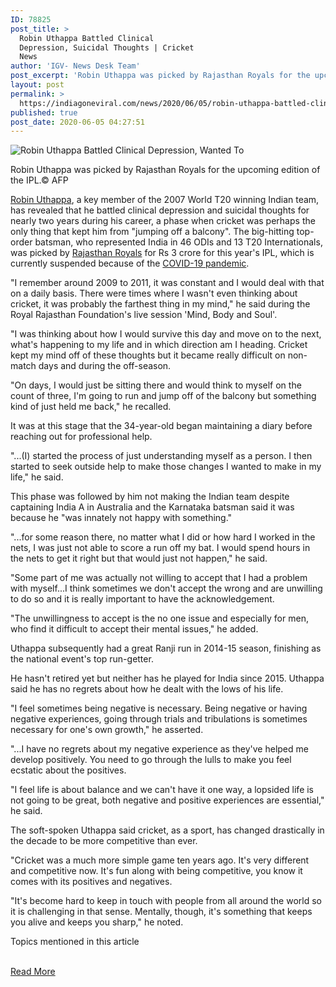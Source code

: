 ```yaml
---
ID: 78825
post_title: >
  Robin Uthappa Battled Clinical
  Depression, Suicidal Thoughts | Cricket
  News
author: 'IGV- News Desk Team'
post_excerpt: 'Robin Uthappa was picked by Rajasthan Royals for the upcoming edition of the IPL.© AFP Robin Uthappa, a key member of the 2007 World T20 winning Indian team, has revealed that he battled clinical depression and suicidal thoughts for nearly two years during his career, a phase when cricket was perhaps the only thing that&hellip;'
layout: post
permalink: >
  https://indiagoneviral.com/news/2020/06/05/robin-uthappa-battled-clinical-depression-suicidal-thoughts-cricket-news/78825/india-gone-viral/
published: true
post_date: 2020-06-05 04:27:51
---
```

<div>

 <p><img alt="Robin Uthappa Battled Clinical Depression, Wanted To "Jump Off A Balcony""  src="https://c.ndtvimg.com/2020-06/ebtqviug_robin-uthappa-afp_625x300_04_June_20.jpg?q=60&imwidth=555"  title="Robin Uthappa Battled Clinical Depression, Wanted To "Jump Off A Balcony""></img></p>
<p>Robin Uthappa was picked by Rajasthan Royals for the upcoming edition of the IPL.<span>© AFP</span></p>
 </div><div data-maxheight="190">
<div>

 <p><a href="https://sports.ndtv.com/cricket/robin-uthappa-urges-bcci-to-allow-indians-to-play-in-foreign-t20-leagues-2233351" target="_self" rel="noopener noreferrer">Robin Uthappa</a>, a key member of the 2007 World T20 winning Indian team, has revealed that he battled clinical depression and suicidal thoughts for nearly two years during his career, a phase when cricket was perhaps the only thing that kept him from "jumping off a balcony". The big-hitting top-order batsman, who represented India in 46 ODIs and 13 T20 Internationals, was picked by <a href="https://sports.ndtv.com/cricket/rajasthan-royals-welcome-michael-jordan-to-the-royals-family-in-unique-fashion-watch-2232649" target="_self" rel="noopener noreferrer">Rajasthan Royals</a> for Rs 3 crore for this year's IPL, which is currently suspended because of the <a href="https://sports.ndtv.com/cricket/coronavirus-cricket-west-indies-announces-temporary-salary-and-fund-cuts-2237763" target="_self" rel="noopener noreferrer">COVID-19 pandemic</a>.</p>

<p>"I remember around 2009 to 2011, it was constant and I would deal with that on a daily basis. There were times where I wasn't even thinking about cricket, it was probably the farthest thing in my mind," he said during the Royal Rajasthan Foundation's live session 'Mind, Body and Soul'.</p><p>"I was thinking about how I would survive this day and move on to the next, what's happening to my life and in which direction am I heading. Cricket kept my mind off of these thoughts but it became really difficult on non-match days and during the off-season.</p><p>"On days, I would just be sitting there and would think to myself on the count of three, I'm going to run and jump off of the balcony but something kind of just held me back," he recalled.</p><p>It was at this stage that the 34-year-old began maintaining a diary before reaching out for professional help.</p><p>"...(I) started the process of just understanding myself as a person. I then started to seek outside help to make those changes I wanted to make in my life," he said.</p><p>This phase was followed by him not making the Indian team despite captaining India A in Australia and the Karnataka batsman said it was because he "was innately not happy with something."</p><p>"...for some reason there, no matter what I did or how hard I worked in the nets, I was just not able to score a run off my bat. I would spend hours in the nets to get it right but that would just not happen," he said.</p><p>"Some part of me was actually not willing to accept that I had a problem with myself...I think sometimes we don't accept the wrong and are unwilling to do so and it is really important to have the acknowledgement.</p><p>"The unwillingness to accept is the no one issue and especially for men, who find it difficult to accept their mental issues," he added.</p><p>Uthappa subsequently had a great Ranji run in 2014-15 season, finishing as the national event's top run-getter.</p><p>He hasn't retired yet but neither has he played for India since 2015. Uthappa said he has no regrets about how he dealt with the lows of his life.</p><p>"I feel sometimes being negative is necessary. Being negative or having negative experiences, going through trials and tribulations is sometimes necessary for one's own growth," he asserted.</p><p>"...I have no regrets about my negative experience as they've helped me develop positively. You need to go through the lulls to make you feel ecstatic about the positives.</p><p>"I feel life is about balance and we can't have it one way, a lopsided life is not going to be great, both negative and positive experiences are essential," he said.</p><p>The soft-spoken Uthappa said cricket, as a sport, has changed drastically in the decade to be more competitive than ever.</p><p>"Cricket was a much more simple game ten years ago. It's very different and competitive now. It's fun along with being competitive, you know it comes with its positives and negatives.</p><p>"It's become hard to keep in touch with people from all around the world so it is challenging in that sense. Mentally, though, it's something that keeps you alive and keeps you sharp," he noted.</p> 
 



 <div>
<p>Topics mentioned in this article </p>

</div>
 

 </div>

 </div><br/><a href="https://sports.ndtv.com/cricket/robin-uthappa-battled-clinical-depression-suicidal-thoughts-2240493" class="button purchase" rel="nofollow noopener noreferrer" target="_blank">Read More</a>